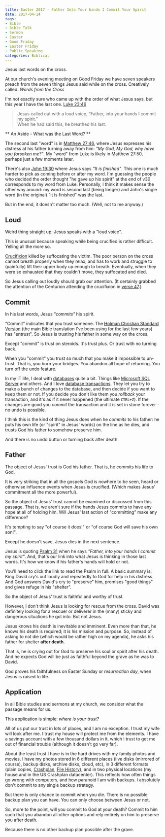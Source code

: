 ```yaml
---
title: Easter 2017 - Father Into Your hands I Commit Your Spirit
date: 2017-04-14
tags:
- Bible
- Bible Talk
- Sermon
- Easter
- Good Friday
- Easter Friday
- Public Speaking 
categories: Biblical
---
```


Jesus last words on the cross.

<!-- more --> 

At our church's evening meeting on Good Friday we have seven speakers preach from the seven things Jesus said while on the cross.
Creatively called: *Words from the Cross*

I'm not exactly sure who came up with the order of what Jesus says, but this year I have the last one.
[Luke 23:46](https://www.biblegateway.com/passage/?search=Luke+23%3A44-46)

> Jesus called out with a loud voice,
> “Father, into your hands I commit my spirit.”  
> When he had said this, he breathed his last.


** An Aside - What was the Last Word? **

The second last "word" is in [Matthew 27:46](https://www.biblegateway.com/passage/?search=Matthew+27%3A46-50), 
where Jesus expresses his distress at his father turning away from him: 
*"My God, My God, why have you forsaken me?"*.
My "word" from Luke is likely in Matthew 27:50, perhaps just a few moments later.

There's also [John 19:30](https://www.biblegateway.com/passage/?search=John+19%3A28-30) where Jesus says *"It is finished"*.
This one is much harder to pick as coming before or after my word.
I'm guessing the people who decided the order thought "he gave up his spirit" at the end of v30 corresponds to my word from Luke.
Personally, I think it makes sense the other way around: my word is second last (being longer) and John's single word (in the original) "it is finished" was the last.

But in the end, it doesn't matter too much.
(Well, not to me anyway.)


## Loud 

Weird thing straight up: Jesus speaks with a "loud voice".

This is unusual because speaking while being crucified is rather difficult. 
Yelling all the more so.

[Crucifixion](https://en.wikipedia.org/wiki/Crucifixion) killed by suffocating the victim.
The poor person on the cross cannot breath properly when they relax, and has to work and struggle to (painfully) lift their upper body up enough to breath.
Eventually, when they were so exhausted that they couldn't move, they suffocated and died.

So Jesus calling out loudly should grab our attention.
(It certainly grabbed the attention of the Centurion attending the crucifixion in [verse 47](https://www.biblegateway.com/passage/?search=Luke+23%3A47).)


## Commit

In his last words, Jesus *"commits"* his spirit.

"Commit" indicates that you trust someone.
The [Holman Christian Standard Version](http://hcsb.org) (the main Bible translation I've been using for the last few years) has "entrust".
So Jesus is trusting his father in some way on the cross.

Except "commit" is trust on steroids.
It's trust plus.
Or trust with no turning back.

When you "commit" you trust so much that you make it impossible to un-trust.
That is, you burn your bridges.
You abandon all hope of returning.
You turn off the undo feature.

In my IT life, I deal with [databases](https://en.wikipedia.org/wiki/Database) quite a bit.
Things like [Microsoft SQL Server](https://www.microsoft.com/en-us/sql-server/) and others.
And I love [database transactions](https://en.wikipedia.org/wiki/Database_transaction). 
They let you try to make a bunch of changes to the database, and then decide if you want to keep them or not.
If you decide you don't like them you *rollback* your transaction, and it's as if it never happened (the ultimate `CTRL+Z`).
If the changes are good you *commit* the transaction and it is set in stone forever - no undo is possible.

I think this is the kind of thing Jesus does when he *commits* to his father:
he puts his own life (or "spirit" in Jesus' words) on the line as he dies, and trusts God his father to somehow preserve him.

And there is no undo button or turning back after death.



## Father

The object of Jesus' trust is God his father.
That is, he commits his life to God.

It is very striking that in all the gospels God is nowhere to be seen, heard or otherwise influence events when Jesus is crucified.
(Which makes Jesus' commitment all the more powerful).

So the object of Jesus' trust cannot be examined or discussed from this passage.
That is, we aren't sure if the hands Jesus commits to have any hope at all of holding him.
Will Jesus' last action of "committing" make any difference?

It's tempting to say "of course it does!" or "of course God will save his own son!".

Except he doesn't save.
Jesus dies in the next sentence.

Jesus is quoting [Psalm 31](https://www.biblegateway.com/passage/?search=Psalm+31) when he says *"Father, into your hands I commit my spirit"*.
And, that's our link into what Jesus is thinking in those last words.
It's how we know if his father's hands will hold or not.

You'll need to click the link to read the Psalm in full.
A basic summary is: King David cry's out loudly and repeatedly to God for help in his distress.
And God answers David's cry to "preserve" him, promises "good things" and gives refuge in his "shelter".

So the object of Jesus' trust is faithful and worthy of trust.

However, I don't think Jesus is looking for rescue from the cross.
David was definitely looking for a rescuer or deliverer in the (many) sticky and dangerous situations he got into.
But not Jesus.

Jesus knows his death is inevitable and imminent.
Even more than that, he knows his death is required; it is his mission and purpose.
So, instead of asking to not die (which would be rather high on my agenda), he asks his father for shelter **after death**.

That is, he is crying out for God to preserve his soul or spirit after his death.
And he expects God will be just as faithful beyond the grave as he was to David.

God proves his faithfulness on Easter Sunday or *resurrection day*, when Jesus is raised to life.


## Application

In all Bible studies and sermons at my church, we consider what the passage means for us.

This application is simple: *where is your trust?*

All of us put our trust in lots of places, and I am no exception.
I trust my wife will look after me. 
I trust my house will protect me from the elements.
I have a savings account with a few thousand dollars in it, which I trust to get me out of financial trouble (although it doesn't go very far).

About the least trust I have is in the hard drives with my family photos and movies.
I have my photos stored in 6 different places (live disks (mirrored of course), backup disks, archive disks, cloud, etc), in 3 different formats (plain copies, [Crashplan](https://www.crashplan.com/), [File History](https://technet.microsoft.com/en-us/library/dn448546.aspx)), and in two physical locations (my house and in the US Crashplan datacenter).
This reflects how often things go wrong with computers, and how paranoid I am with backups.
I absolutely don't commit to any single backup strategy.

But there is only chance to commit when you die.
There is no possible backup plan you can have.
You can only choose between Jesus or not.


So, more to the point, will you commit to God at your death?
Commit to him such that you abandon all other options and rely entirely on him to preserve you after death.

Because there is no other backup plan possible after the grave.
